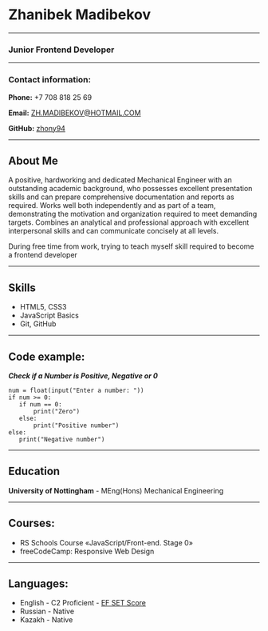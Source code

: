 # Zhanibek Madibekov

**********************
### Junior Frontend Developer
**********************
### Contact information:

**Phone:** +7 708 818 25 69

**Email:** ZH.MADIBEKOV@HOTMAIL.COM

**GitHub:** [zhony94](https://github.com/zhony94)

**********************
## About Me

A positive, hardworking and dedicated Mechanical Engineer with an outstanding academic background, who possesses excellent presentation skills and can prepare comprehensive documentation and reports as required. Works well both independently and as part of a team, demonstrating the motivation and organization required to meet demanding targets. Combines an analytical and professional approach with excellent interpersonal skills and can communicate concisely at all levels.

During free time from work, trying to teach myself skill required to become a frontend developer

**********************
## Skills

* HTML5, CSS3
* JavaScript Basics
* Git, GitHub
**********************

## Code example:

***Check if a Number is Positive, Negative or 0***
```
num = float(input("Enter a number: "))
if num >= 0:
   if num == 0:
       print("Zero")
   else:
       print("Positive number")
else:
   print("Negative number")

```

**********************
## Education

**University of Nottingham** - MEng(Hons) Mechanical Engineering

**********************
## Courses:

* RS Schools Course «JavaScript/Front-end. Stage 0»
* freeCodeCamp: Responsive Web Design

**********************
## Languages:

* English - C2 Proficient - [EF SET Score](https://efset.org/cert/9W6thg)
* Russian - Native
* Kazakh - Native




